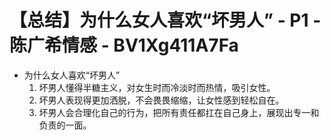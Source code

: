 # 【总结】为什么女人喜欢“坏男人” - P1 - 陈广希情感 - BV1Xg411A7Fa

-   为什么女人喜欢“坏男人”
    1.  坏男人懂得半糖主义，对女生时而冷淡时而热情，吸引女性。
    2.  坏男人表现得更加洒脱，不会畏畏缩缩，让女性感到轻松自在。
    3.  坏男人会合理化自己的行为，把所有责任都扛在自己身上，展现出专一和负责的一面。